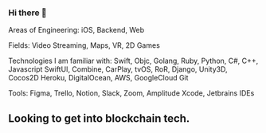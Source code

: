 ### Hi there 👋

Areas of Engineering:
iOS, Backend, Web

Fields:
Video Streaming, Maps, VR, 2D Games

Technologies I am familiar with: 
Swift, Objc, Golang, Ruby, Python, C#, C++, Javascript
SwiftUI, Combine, CarPlay, tvOS, RoR, Django, Unity3D, Cocos2D
Heroku, DigitalOcean, AWS, GoogleCloud
Git

Tools:
Figma, Trello, Notion, Slack, Zoom, Amplitude
Xcode, Jetbrains IDEs


## Looking to get into blockchain tech.
